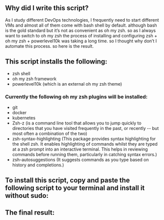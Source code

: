 ## Why did I write this script?

As I study different DevOps technologies, I frequently need to start different VMs and almost all of them come with bash shell by default. although bash is the gold standard but it’s not as convenient as oh my zsh. so as I always want to switch to oh my zsh the process of installing and configuring zsh + oh my zsh + powerlevel10k was taking a long time. so I thought why don’t I automate this process. so here is the result.

## This script installs the following:
- zsh shell
- oh my zsh framework
- powerlevel10k (which is an external oh my zsh theme)

### Currently the following oh my zsh plugins will be installed:
- git 
- docker
- kubernetes
- Zsh-z (is a command line tool that allows you to jump quickly to directories that you have visited frequently in the past, or recently -- but most often a combination of the two)
- zsh-syntax-highlighting (This package provides syntax highlighting for the shell zsh. It enables highlighting of commands whilst they are typed at a zsh prompt into an interactive terminal. This helps in reviewing commands before running them, particularly in catching syntax errors.)
- zsh-autosuggestions (It suggests commands as you type based on history and completions.)

## To install this script, copy and paste the following script to your terminal and install it without sudo:


## The final result:
